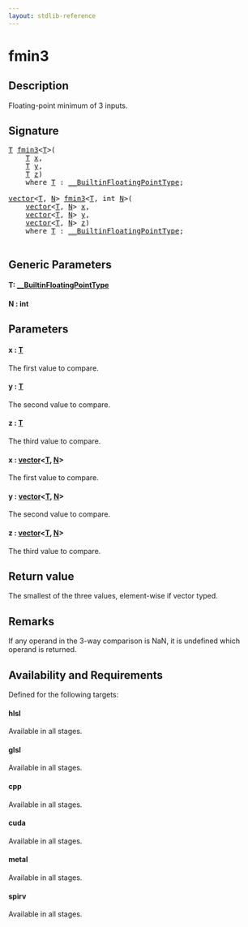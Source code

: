 ```yaml
---
layout: stdlib-reference
---
```


# fmin3

## Description

Floating-point minimum of 3 inputs.



## Signature 

<pre>
<a href="fmin3.html#typeparam-T" class="code_type">T</a> <a href="fmin3.html">fmin3</a>&lt;<a href="fmin3.html#typeparam-T" class="code_type">T</a>&gt;(
    <a href="fmin3.html#typeparam-T" class="code_type">T</a> <a href="fmin3.html#decl-x" class="code_param">x</a>,
    <a href="fmin3.html#typeparam-T" class="code_type">T</a> <a href="fmin3.html#decl-y" class="code_param">y</a>,
    <a href="fmin3.html#typeparam-T" class="code_type">T</a> <a href="fmin3.html#decl-z" class="code_param">z</a>)
    <span class='code_keyword'>where</span> <a href="fmin3.html#typeparam-T" class="code_type">T</a> : <a href="../interfaces/0_builtinfloatingpointtype-029hm/index.html" class="code_type">__BuiltinFloatingPointType</a>;

<a href="../types/vector/index.html" class="code_type">vector</a>&lt;<a href="fmin3.html#typeparam-T" class="code_type">T</a>, <a href="fmin3.html#decl-N" class="code_var">N</a>&gt; <a href="fmin3.html">fmin3</a>&lt;<a href="fmin3.html#typeparam-T" class="code_type">T</a>, <span class="code_keyword">int</span> <a href="fmin3.html#decl-N" class="code_var">N</a>&gt;(
    <a href="../types/vector/index.html" class="code_type">vector</a>&lt;<a href="fmin3.html#typeparam-T" class="code_type">T</a>, <a href="fmin3.html#decl-N" class="code_var">N</a>&gt; <a href="fmin3.html#decl-x" class="code_param">x</a>,
    <a href="../types/vector/index.html" class="code_type">vector</a>&lt;<a href="fmin3.html#typeparam-T" class="code_type">T</a>, <a href="fmin3.html#decl-N" class="code_var">N</a>&gt; <a href="fmin3.html#decl-y" class="code_param">y</a>,
    <a href="../types/vector/index.html" class="code_type">vector</a>&lt;<a href="fmin3.html#typeparam-T" class="code_type">T</a>, <a href="fmin3.html#decl-N" class="code_var">N</a>&gt; <a href="fmin3.html#decl-z" class="code_param">z</a>)
    <span class='code_keyword'>where</span> <a href="fmin3.html#typeparam-T" class="code_type">T</a> : <a href="../interfaces/0_builtinfloatingpointtype-029hm/index.html" class="code_type">__BuiltinFloatingPointType</a>;

</pre>

## Generic Parameters

####  <a id="typeparam-T"></a>T: [\_\_BuiltinFloatingPointType](../interfaces/0_builtinfloatingpointtype-029hm/index.html)
####  <a id="decl-N"></a>N  : int

## Parameters

####  <a id="decl-x"></a>x  : [T](fmin3.html#typeparam-T)
The first value to compare.

####  <a id="decl-y"></a>y  : [T](fmin3.html#typeparam-T)
The second value to compare.

####  <a id="decl-z"></a>z  : [T](fmin3.html#typeparam-T)
The third value to compare.

####  <a id="decl-x"></a>x  : [vector](../types/vector/index.html)\<[T](../types/vector/index.html#typeparam-T), [N](../types/vector/index.html#decl-N)\>
The first value to compare.

####  <a id="decl-y"></a>y  : [vector](../types/vector/index.html)\<[T](../types/vector/index.html#typeparam-T), [N](../types/vector/index.html#decl-N)\>
The second value to compare.

####  <a id="decl-z"></a>z  : [vector](../types/vector/index.html)\<[T](../types/vector/index.html#typeparam-T), [N](../types/vector/index.html#decl-N)\>
The third value to compare.


## Return value
The smallest of the three values, element-wise if vector typed.

## Remarks
If any operand in the 3-way comparison is NaN, it is undefined which operand is returned.


## Availability and Requirements

Defined for the following targets:

#### hlsl
Available in all stages.

#### glsl
Available in all stages.

#### cpp
Available in all stages.

#### cuda
Available in all stages.

#### metal
Available in all stages.

#### spirv
Available in all stages.



